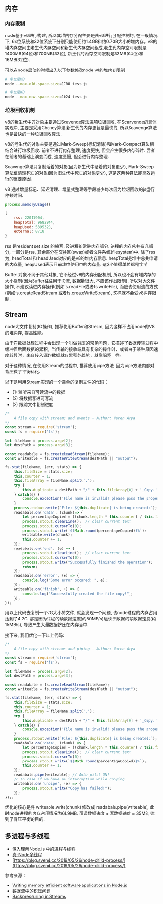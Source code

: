 ## 内存

### 内存限制
node基于v8进行构建, 所以其堆内存分配主要是由v8进行分配控制的, 在一般情况下, 64位系统和32位系统下分别只能使用约1.4GB和约0.7GB大小的堆内存。v8的堆内存空间由老生代内存空间和新生代内存空间组成,老生代内存空间限制是1400MB(64位)和700MB(32位), 新生代的内存空间限制是32MB(64位)和16MB(32位).

可以在node启动的时候出入以下参数修改node v8的堆内存限制
```bash
# 单位是MB
node --max-old-space-size=1700 test.js

# 单位是KB
node --max-new-space-size=1024 test.js
```

### 垃圾回收机制

v8的新生代中的对象主要通过Scavenge算法进项垃圾回收. 在Scanvenge的具体实现中, 主要是采用Cheney算法.新生代的内存更替是最快的, 所以Scavenge算法也是最快的一种垃圾回收算法.

v8的老生代的对象主要是通过Mark-Sweep(标记清除)和Mark-Compact算法相结合进行垃圾回收. 前者不进行内存整理, 速度更快, 但会产生很多内存碎片. 后者在前者的基础上演变而成, 速度更慢, 但会进行内存整理.

Scavenge算法只复制活着的对象(因为新生代中活着的对象更少), Mark-Sweep算法值清理死亡的对象(因为旧生代中死亡的对象更少), 这是这两种算法能高效运行的重要原因.

v8 通过增量标记、延迟清理、增量式整理等手段减少每次因为垃圾回收的js运行停顿时间.

```js
process.memoryUsage()

{
    rss: 22011904,
    heapTotal: 9682944,
    heapUsed: 5395328,
    external: 8718
}
```

rss 是resident set size 的缩写, 及进程的常驻内存部分. 进程的内存总共有几部分, 一部分是rss, 其余部分在交换区(swap)或者文件系统(filesystem)中. 除了rss为, headTotal 和 headUsed对应的是v8的堆内存信息. heapTotal是堆中总共申请的内存量, heapUsed表示目前堆中使用中的内存量. 这3个值得单位都是字节


Buffer 对象不同于其他对象, 它不经过v8的内存分配机制, 所以也不会有堆内存的大小限制(因为Buffer往往用于IO流, 数据量很大, 不应该作出限制). 所以对大文件操作, 不建议读进内存操作(例如fs.readFile或者fs.writeFile), 而应该使用流的方式(例如fs.createReadStream 或者fs.createWriteStream), 这样就不会受v8内存限制.

## Stream

node大文件复制(IO操作), 推荐使用Buffer和Stream, 因为这样不占用node的V8的堆内存, 提高性能。

由于在数据处理过程中会出现一个叫做[背压](https://en.wikipedia.org/wiki/Back_pressure#Backpressure_in_information_technology)的常见问题，它描述了数据传输过程中缓冲区后面数据的累积，当传输的接收端具有复杂的操作时，或者由于某种原因速度较慢时，来自传入源的数据就有累积的趋势，就像阻塞一样。

对于这种情况, 在使用Stream的过程中, 推荐使用pipe方法, 因为pipe方法内部对背压做了平衡优化.

以下是利用Stream实现的一个简单的复制文件的代码：

* (1) 监听来自可读流中的数据
* (2) 将数据写进可写流
* (3) 跟踪文件复制进度

```js
/*
    A file copy with streams and events - Author: Naren Arya
*/
const stream = require('stream');
const fs = require('fs');

let fileName = process.argv[2];
let destPath = process.argv[3];

const readabale = fs.createReadStream(fileName);
const writeable = fs.createWriteStream(destPath || "output");

fs.stat(fileName, (err, stats) => {
    this.fileSize = stats.size;
    this.counter = 1;
    this.fileArray = fileName.split('.');
    try {
        this.duplicate = destPath + "/" + this.fileArray[0] + '_Copy.' + this.fileArray[1];
    } catch(e) {
        console.exception('File name is invalid! please pass the proper one');
    }
    process.stdout.write(`File: ${this.duplicate} is being created:`);
    readabale.on('data', (chunk)=> {
        let percentageCopied = ((chunk.length * this.counter) / this.fileSize) * 100;
        process.stdout.clearLine();  // clear current text
        process.stdout.cursorTo(0);
        process.stdout.write(`${Math.round(percentageCopied)}%`);
        writeable.write(chunk);
        this.counter += 1;
    });
    readabale.on('end', (e) => {
        process.stdout.clearLine();  // clear current text
        process.stdout.cursorTo(0);
        process.stdout.write("Successfully finished the operation");
        return;
    });
    readabale.on('error', (e) => {
        console.log("Some error occured: ", e);
    });
    writeable.on('finish', () => {
        console.log("Successfully created the file copy!");
    });
});
```

用以上代码去复制一个7G大小的文件, 就会发现一个问题, 该node进程的内存占用达到了4.2G. 那是因为进程的读数据速度(约50MB/s)远快于数据的写数据速度(约15MB/s), 导致产生大量数据挤压在内存当中.

接下来, 我们优化一下以上代码:

```js
/*
    A file copy with streams and piping - Author: Naren Arya
*/
const stream = require('stream');
const fs = require('fs');

let fileName = process.argv[2];
let destPath = process.argv[3];

const readabale = fs.createReadStream(fileName);
const writeable = fs.createWriteStream(destPath || "output");

fs.stat(fileName, (err, stats) => {
    this.fileSize = stats.size;
    this.counter = 1;
    this.fileArray = fileName.split('.');
    try {
        this.duplicate = destPath + "/" + this.fileArray[0] + '_Copy.' + this.fileArray[1];
    } catch(e) {
        console.exception('File name is invalid! please pass the proper one');
    }
    process.stdout.write(`File: ${this.duplicate} is being created:`);
    readabale.on('data', (chunk) => {
        let percentageCopied = ((chunk.length * this.counter) / this.fileSize) * 100;
        process.stdout.clearLine();  // clear current text
        process.stdout.cursorTo(0);
        process.stdout.write(`${Math.round(percentageCopied)}%`);
        this.counter += 1;
    });
    readabale.pipe(writeable); // Auto pilot ON!
    // In case if we have an interruption while copying
    writeable.on('unpipe', (e) => {
        process.stdout.write("Copy has failed!");
    });
});;
```

优化的核心是将 writeable.write(chunk) 修改成 readabale.pipe(writeable), 此时node进程的内存占用情况为61.9MB. 而读数据速度 ≈ 写数据速度 ≈ 35MB, 达到了背压平衡的目的. 

## 多进程与多线程

- [深入理解Node.js 中的进程与线程](https://juejin.im/post/5d43017be51d4561f40adcf9)
- [真-Node多线程](https://juejin.im/post/5c63b5676fb9a049ac79a798)
- [https://blog.svend.cc/2019/05/26/node-child-process/](https://blog.svend.cc/2019/05/26/node-child-process/)


参考来源：

- [Writing memory efficient software applications in Node.js](https://medium.com/dev-bits/writing-memory-efficient-software-applications-in-node-js-5575f646b67f)
- [数据流中的积压问题](https://nodejs.org/zh-cn/docs/guides/backpressuring-in-streams/)
- [Backpressuring in Streams](https://nodejs.org/en/docs/guides/backpressuring-in-streams/)